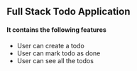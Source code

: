 ## Full Stack Todo Application
#### It contains the following features 
 - User can create a todo
 - User can mark todo as done
 - User can see all the todos


